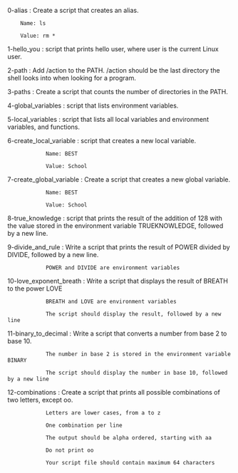 0-alias : Create a script that creates an alias.

		Name: ls

		Value: rm *

1-hello_you : script that prints hello user, where user is the current Linux user.

2-path : Add /action to the PATH. /action should be the last directory the shell looks into when looking for a program.

3-paths : Create a script that counts the number of directories in the PATH.

4-global_variables : script that lists environment variables.

5-local_variables : script that lists all local variables and environment variables, and functions.

6-create_local_variable :  script that creates a new local variable.

				Name: BEST

				Value: School

7-create_global_variable : Create a script that creates a new global variable.

				Name: BEST

				Value: School

8-true_knowledge :  script that prints the result of the addition of 128 with the value stored in the environment variable TRUEKNOWLEDGE, followed by a new line.

9-divide_and_rule : Write a script that prints the result of POWER divided by DIVIDE, followed by a new line.

				POWER and DIVIDE are environment variables

10-love_exponent_breath : Write a script that displays the result of BREATH to the power LOVE

				BREATH and LOVE are environment variables

				The script should display the result, followed by a new line

11-binary_to_decimal : Write a script that converts a number from base 2 to base 10.

				The number in base 2 is stored in the environment variable BINARY

				The script should display the number in base 10, followed by a new line

12-combinations : Create a script that prints all possible combinations of two letters, except oo.

				Letters are lower cases, from a to z

				One combination per line

				The output should be alpha ordered, starting with aa

				Do not print oo

				Your script file should contain maximum 64 characters


